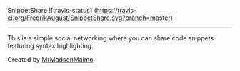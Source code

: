 SnippetShare ![travis-status] (https://travis-ci.org/FredrikAugust/SnippetShare.svg?branch=master)
__________________

This is a simple social networking where you can share code snippets featuring syntax highlighting. 

Created by [MrMadsenMalmo](http://mrmadsenmalmo.com)

